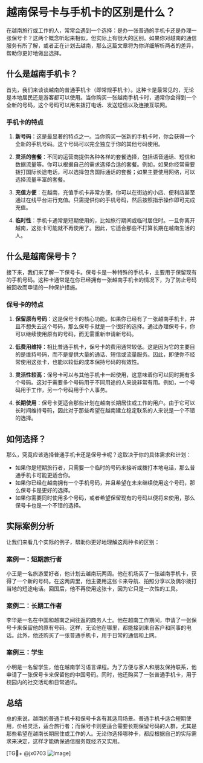 # 越南保号卡与手机卡的区别是什么？

在越南旅行或工作的人，常常会遇到一个选择：是办一张普通的手机卡还是办理一张保号卡？这两个概念听起来相似，但实际上有很大的区别。如果你对越南的通信服务有所了解，或者正在计划去越南，那么这篇文章将为你详细解析两者的差异，帮助你更好地做出选择。

## 什么是越南手机卡？

首先，我们来谈谈越南的普通手机卡（即常规手机卡）。这种卡是最常见的，无论是本地居民还是游客都可以使用。当你购买一张越南手机卡时，通常你会得到一个全新的号码，这个号码可以用来拨打电话、发送短信以及连接互联网。

### 手机卡的特点

1. **新号码**：这是最显著的特点之一。当你购买一张新的手机卡时，你会获得一个全新的手机号码。这个号码可以完全独立于你的其他号码使用。
   
2. **灵活的套餐**：不同的运营商提供各种各样的套餐选择，包括语音通话、短信和数据流量等。你可以根据自己的需求选择合适的套餐。例如，如果你经常需要拨打国际长途电话，可以选择包含国际通话的套餐；如果主要使用网络，可以选择流量丰富的套餐。

3. **充值方便**：在越南，充值手机卡非常方便。你可以在街边的小店、便利店甚至通过在线平台进行充值。只需提供你的手机号码，然后按照指示操作即可完成充值。

4. **临时性**：手机卡通常是短期使用的，比如旅行期间或临时居住时。一旦你离开越南，这张卡可能就不再使用了。因此，它适合那些不打算长期在越南生活的人。

## 什么是越南保号卡？

接下来，我们来了解一下保号卡。保号卡是一种特殊的手机卡，主要用于保留现有的手机号码。这种卡通常是在你已经拥有一张越南手机卡的情况下，为了防止号码被回收而申请的一种保护措施。

### 保号卡的特点

1. **保留原有号码**：这是保号卡的核心功能。如果你已经有了一张越南手机卡，并且不想失去这个号码，那么保号卡就是一个很好的选择。通过办理保号卡，你可以继续使用原有的号码，而无需重新申请新号码。

2. **低费用维持**：相比普通手机卡，保号卡的费用通常较低。这是因为它的主要目的是维持号码，而不是提供大量的通话、短信或流量服务。因此，即使你不经常使用这张卡，也能以较低的成本保持号码的有效性。

3. **灵活性较高**：保号卡可以与其他手机卡一起使用，这意味着你可以同时拥有多个号码。这对于需要多个号码用于不同用途的人来说非常有用。例如，一个号码用于工作，另一个号码用于个人事务。

4. **长期使用**：保号卡更适合那些计划在越南长期居住或工作的用户。由于它可以长时间维持号码，因此对于那些希望在越南建立稳定联系的人来说是一个不错的选择。

## 如何选择？

那么，究竟应该选择普通手机卡还是保号卡呢？这取决于你的具体需求和计划：

- 如果你是短期旅行者，只需要一个临时的号码来接听或拨打本地电话，那么普通手机卡可能更适合你。
- 如果你已经在越南拥有一个手机号码，并且希望在未来继续使用这个号码，那么保号卡是更好的选择。
- 如果你需要同时使用多个号码，或者希望保留现有的号码以便将来使用，那么保号卡也是一个不错的选择。

## 实际案例分析

让我们来看几个实际的例子，帮助你更好地理解这两种卡的区别：

### 案例一：短期旅行者

小王是一名旅游爱好者，他计划去越南玩两周。他在机场买了一张越南手机卡，获得了一个新的号码。在这两周里，他主要用这张卡来导航、拍照分享以及偶尔拨打当地的短途电话。回国后，他不再使用这张卡，因为它只是一次性的工具。

### 案例二：长期工作者

李华是一名在中国和越南之间往返的商务人士。他在越南工作期间，申请了一张保号卡来保留他的原有号码。这样，无论他在哪里，都能接到来自客户和同事的电话。此外，他还购买了一张普通手机卡，用于日常的通信和上网。

### 案例三：学生

小明是一名留学生，他在越南学习语言课程。为了方便与家人和朋友保持联系，他申请了一张保号卡来保留他的中国号码。同时，他还购买了一张普通手机卡，用于校园内的社交活动和日常通讯。

## 总结

总的来说，越南的普通手机卡和保号卡各有其适用场景。普通手机卡适合短期使用，价格灵活，适合旅行者；而保号卡则更适合需要长期保留号码的人群，尤其是那些希望在越南长期居住或工作的人。无论你选择哪种卡，都应根据自己的实际需求来决定，这样才能确保通信服务既经济又实用。

[TG💪+ @jx0703 ![Image](https://github.com/user-attachments/assets/dbca1d08-cadb-493c-b0ec-ad6f7a83f270)]